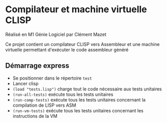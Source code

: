 # Compilateur et machine virtuelle CLISP

Réalisé en M1 Génie Logiciel par Clément Mazet

Ce projet contient un compilateur CLISP vers Assembleur et une machine virtuelle permettant d'exécuter le code assembleur généré

## Démarrage express
- Se positionner dans le répertoire `test`
- Lancer clisp
- `(load "tests.lisp")` charge tout le code nécessaire aux tests unitaires
- `(run-all-tests)` exécute tous les tests unitaires
- `(run-comp-tests)` exécute tous les tests unitaires concernant la compilation de LISP vers ASM
- `(run-vm-tests)` exécute tous les tests unitaires concernant les instructions de la VM
